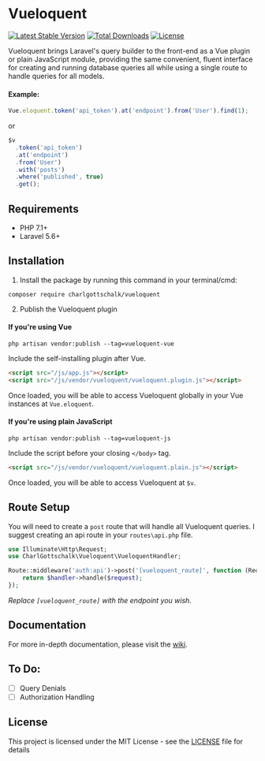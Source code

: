 # Vueloquent

[![Latest Stable Version](https://poser.pugx.org/charlgottschalk/vueloquent/v/stable)](https://packagist.org/packages/charlgottschalk/vueloquent) [![Total Downloads](https://poser.pugx.org/charlgottschalk/vueloquent/downloads)](https://packagist.org/packages/charlgottschalk/vueloquent) [![License](https://poser.pugx.org/charlgottschalk/vueloquent/license)](https://packagist.org/packages/charlgottschalk/vueloquent)

Vueloquent brings Laravel's query builder to the front-end as a Vue plugin or plain JavaScript module, providing the same convenient, fluent interface for creating and running database queries all while using a single route to handle queries for all models.

#### Example:

```javascript
Vue.eloquent.token('api_token').at('endpoint').from('User').find(1);
```

or

```javascript
$v
  .token('api_token')
  .at('endpoint')
  .from('User')
  .with('posts')
  .where('published', true)
  .get();
```

## Requirements

- PHP 7.1+
- Laravel 5.6+

## Installation

1. Install the package by running this command in your terminal/cmd:

```
composer require charlgottschalk/vueloquent
```

2. Publish the Vueloquent plugin

#### If you're using Vue

```
php artisan vendor:publish --tag=vueloquent-vue
```

Include the self-installing plugin after Vue.
```html
<script src="/js/app.js"></script>
<script src="/js/vendor/vueloquent/vueloquent.plugin.js"></script>
```

Once loaded, you will be able to access Vueloquent globally in your Vue instances at `Vue.eloquent`.

#### If you're using plain JavaScript

```
php artisan vendor:publish --tag=vueloquent-js
```

Include the script before your closing `</body>` tag.
```html
<script src="/js/vendor/vueloquent/vueloquent.plain.js"></script>
```

Once loaded, you will be able to access Vueloquent at `$v`.

## Route Setup

You will need to create a `post` route that will handle all Vueloquent queries. I suggest creating an api route in your `routes\api.php` file.

```php
use Illuminate\Http\Request;
use CharlGottschalk\Vueloquent\VueloquentHandler;

Route::middleware('auth:api')->post('[vueloquent_route]', function (Request $request, VueloquentHandler $handler) {
    return $handler->handle($request);
});
```

*Replace `[vueloquent_route]` with the endpoint you wish.*

## Documentation

For more in-depth documentation, please visit the [wiki](https://github.com/CharlGottschalk/vueloquent/wiki).

## To Do:

- [ ] Query Denials
- [ ] Authorization Handling

## License

This project is licensed under the MIT License - see the [LICENSE](LICENSE) file for details
